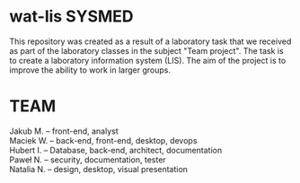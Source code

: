 # wat-lis SYSMED
This repository was created as a result of a laboratory task that we received as part of the laboratory classes in the subject "Team project". The task is to create a laboratory information system (LIS). The aim of the project is to improve the ability to work in larger groups.  
# TEAM  
Jakub M. – front-end, analyst  
Maciek W. – back-end, front-end, desktop, devops  
Hubert I. – Database, back-end, architect, documentation  
Paweł N. – security, documentation, tester  
Natalia N. – design, desktop, visual presentation  

